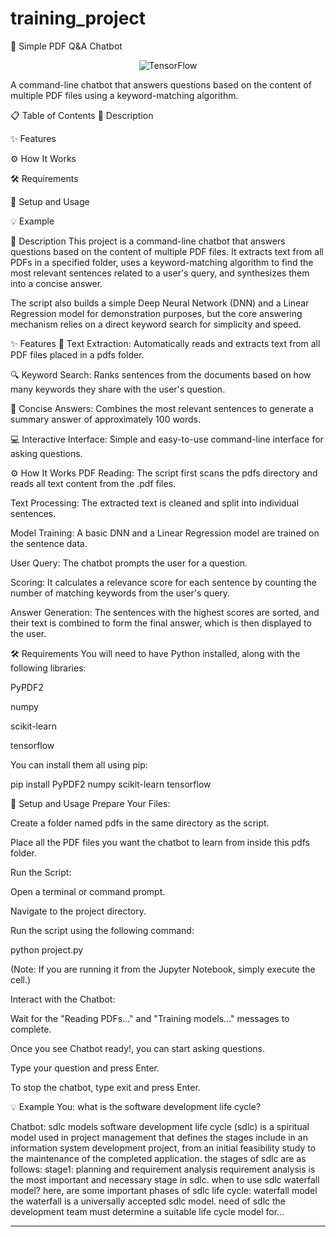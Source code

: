 # training_project
🤖 Simple PDF Q&A Chatbot
<p align="center">

<img src="https://img.shields.io/badge/TensorFlow-FF6F00?style=for-the-badge&logo=tensorflow&logoColor=white" alt="TensorFlow"/>


</p>

A command-line chatbot that answers questions based on the content of multiple PDF files using a keyword-matching algorithm.

📋 Table of Contents
📖 Description

✨ Features

⚙️ How It Works

🛠️ Requirements

🚀 Setup and Usage

💡 Example

📖 Description
This project is a command-line chatbot that answers questions based on the content of multiple PDF files. It extracts text from all PDFs in a specified folder, uses a keyword-matching algorithm to find the most relevant sentences related to a user's query, and synthesizes them into a concise answer.

The script also builds a simple Deep Neural Network (DNN) and a Linear Regression model for demonstration purposes, but the core answering mechanism relies on a direct keyword search for simplicity and speed.

✨ Features
📁 Text Extraction: Automatically reads and extracts text from all PDF files placed in a pdfs folder.

🔍 Keyword Search: Ranks sentences from the documents based on how many keywords they share with the user's question.

📝 Concise Answers: Combines the most relevant sentences to generate a summary answer of approximately 100 words.

💻 Interactive Interface: Simple and easy-to-use command-line interface for asking questions.

⚙️ How It Works
PDF Reading: The script first scans the pdfs directory and reads all text content from the .pdf files.

Text Processing: The extracted text is cleaned and split into individual sentences.

Model Training: A basic DNN and a Linear Regression model are trained on the sentence data.

User Query: The chatbot prompts the user for a question.

Scoring: It calculates a relevance score for each sentence by counting the number of matching keywords from the user's query.

Answer Generation: The sentences with the highest scores are sorted, and their text is combined to form the final answer, which is then displayed to the user.

🛠️ Requirements
You will need to have Python installed, along with the following libraries:

PyPDF2

numpy

scikit-learn

tensorflow

You can install them all using pip:

pip install PyPDF2 numpy scikit-learn tensorflow

🚀 Setup and Usage
Prepare Your Files:

Create a folder named pdfs in the same directory as the script.

Place all the PDF files you want the chatbot to learn from inside this pdfs folder.

Run the Script:

Open a terminal or command prompt.

Navigate to the project directory.

Run the script using the following command:

python project.py

(Note: If you are running it from the Jupyter Notebook, simply execute the cell.)

Interact with the Chatbot:

Wait for the "Reading PDFs..." and "Training models..." messages to complete.

Once you see Chatbot ready!, you can start asking questions.

Type your question and press Enter.

To stop the chatbot, type exit and press Enter.

💡 Example
You: what is the software development life cycle?

Chatbot:
sdlc models software development life cycle (sdlc) is a spiritual model used in project management that defines the stages include in an information system development project, from an initial feasibility study to the maintenance of the completed application. the stages of sdlc are as follows: stage1: planning and requirement analysis requirement analysis is the most important and necessary stage in sdlc. when to use sdlc waterfall model? here, are some important phases of sdlc life cycle: waterfall model the waterfall is a universally accepted sdlc model. need of sdlc the development team must determine a suitable life cycle model for...

--------------------------------------------------------------------------------
